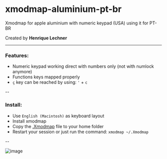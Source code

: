 # xmodmap-aluminium-pt-br
Xmodmap for apple aluminium with numeric keypad (USA) using it for PT-BR

Created by **Henrique Lechner**

---

### Features:

- Numeric keypad working direct with numbers only (not with numlock anymore)
- Functions keys mapped properly
- `ç` key can be reached by using: `'` + `c`

--

### Install:
- Use `English (Macintosh)` as keyboard layout
- Install xmodmap
- Copy the [.Xmodmap](https://github.com/hlechner/xmodmap-aluminium-pt-br/blob/master/.Xmodmap) file to your home folder
- Restart your session or just run the command: `xmodmap ~/.Xmodmap`

--

![image](https://raw.githubusercontent.com/hlechner/xmodmap-aluminium-pt-br/master/keyboard.png)
